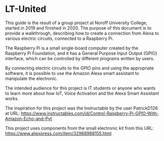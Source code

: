 # LT-United
This guide is the result of a group project at Noroff University College, started in 2019 and finished in 2020. The purpose of this document is to provide a walkthrough, describing how to create a connection from Alexa to various electric circuits, connected to a Raspberry Pi.

The Raspberry Pi is a small single-board computer created by the Raspberry Pi Foundation, and it has a General Purpose Input Output (GPIO) interface, which can be controlled by different programs written by users.

By connecting electric circuits to the GPIO pins and using the appropriate software, it is possible to use the Amazon Alexa smart assistant to manipulate the electronic.

The intended audience for this project is IT students or anyone who wants to learn more about how IoT, Voice Activation and the Alexa Smart Assistant works.

The inspiration for this project was the Instructable by  the user PatrickD126 at URL:
https://www.instructables.com/id/Control-Raspberry-Pi-GPIO-With-Amazon-Echo-and-Pyt

This project uses components from the small electronic kit from this URL:
https://www.aliexpress.com/item/32968988155.html
